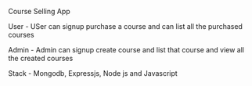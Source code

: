 Course Selling App 

User - USer can signup purchase a course and can list all the purchased courses 

Admin - Admin can signup create course and list that course and view all the created courses 

Stack - Mongodb, Expressjs, Node js and Javascript 
